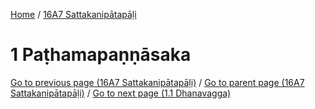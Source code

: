 
[Home](/) / [16A7 Sattakanipātapāḷi](../16A7.md)

# 1 Paṭhamapaṇṇāsaka


[Go to previous page (16A7 Sattakanipātapāḷi)](0.md) / [Go to parent page (16A7 Sattakanipātapāḷi)](0.md) / [Go to next page (1.1 Dhanavagga)](1/1.1.md)


